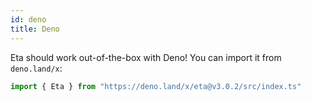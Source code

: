 ```yaml
---
id: deno
title: Deno
---
```


Eta should work out-of-the-box with Deno! You can import it from `deno.land/x`:

```ts
import { Eta } from "https://deno.land/x/eta@v3.0.2/src/index.ts"
```
